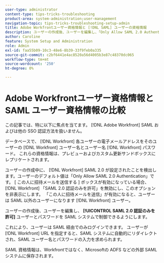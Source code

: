 ```yaml
---
user-type: administrator
content-type: tips-tricks-troubleshooting
product-area: system-administration;user-management
navigation-topic: tips-tricks-troubleshooting-setup-admin
title: Adobe Workfrontユーザー資格情報と [!DNL SAML] ユーザーの資格情報
description: ユーザーの作成後、ユーザーを編集し、「Only Allow SAML 2.0 Authentication」を有効にして、ユーザーとパスワードを SAML システムで制御できます。 このオプションを有効にすると、ユーザーは SAML 経由でのログインのみ許可されます。 ユーザーが [!DNL Workfront] URL を指定すると、SAML システムに自動的にリダイレクトされ、SAML ユーザー名とパスワードの入力を求められます。
author: Caroline
feature: System Setup and Administration
role: Admin
exl-id: faa55b09-10c3-48e6-8b39-33f9feb0a335
source-git-commit: c2bf6441e4ac8520a56d4005b3e87c48370dc065
workflow-type: tm+mt
source-wordcount: '250'
ht-degree: 0%

---
```


# Adobe Workfrontユーザー資格情報と SAML ユーザー資格情報の比較

この記事では、特に以下に焦点を当てます。 [!DNL Adobe Workfront] SAML およびは他の SSO 認証方法を扱いません。

データベースで、 [!DNL Workfront] 各ユーザーの電子メールアドレスをそのユーザーの [!DNL Workfront] ユーザー名とユーザー名 [!DNL Workfront] パスワード。 これらの資格情報は、プレビューおよびカスタム更新サンドボックスにレプリケートされます。

ユーザーの作成中に、 [!DNL Workfront] SAML 2.0 が設定されたことを検出します。ユーザーのデフォルト値は「Only Allow SAML 2.0 Authentication」です。 [ この人に招待メールを送信する ] ボックスが有効になっている場合、 [!DNL Workfront] 「SAML 2.0 認証のみを許可」を無効にし、このオプションを非表示にします。 「この人に招待メールを送信」が有効になると、ユーザーは SAML 以外のユーザーになります [!DNL Workfront] ユーザー。

ユーザーの作成後、ユーザーを編集し、 **[!UICONTROL SAML 2.0 認証のみを許可]** ユーザーとパスワードを SAML システムで制御できるようにします。

これにより、ユーザーは SAML 経由でのみログインできます。 ユーザーが [!DNL Workfront] URL を指定すると、SAML システムに自動的にリダイレクトされ、SAML ユーザー名とパスワードの入力を求められます。

SAML 資格情報は、Workfrontではなく、Microsoftの ADFS などの外部 SAML システムに保存されます。
